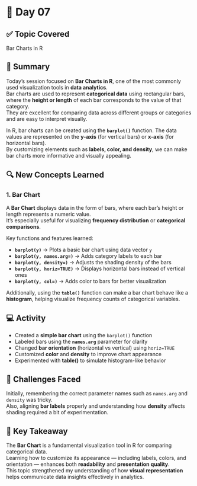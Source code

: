 # 📘 Day 07

## ✅ Topic Covered
Bar Charts in R

## 🧠 Summary
Today’s session focused on **Bar Charts in R**, one of the most commonly used visualization tools in **data analytics**.  
Bar charts are used to represent **categorical data** using rectangular bars, where the **height or length** of each bar corresponds to the value of that category.  
They are excellent for comparing data across different groups or categories and are easy to interpret visually.

In R, bar charts can be created using the **`barplot()`** function. The data values are represented on the **y-axis** (for vertical bars) or **x-axis** (for horizontal bars).  
By customizing elements such as **labels, color, and density**, we can make bar charts more informative and visually appealing.

## 🔍 New Concepts Learned
### **1. Bar Chart**
A **Bar Chart** displays data in the form of bars, where each bar’s height or length represents a numeric value.  
It’s especially useful for visualizing **frequency distribution** or **categorical comparisons**.

Key functions and features learned:  
- **`barplot(y)`** → Plots a basic bar chart using data vector `y`  
- **`barplot(y, names.arg=)`** → Adds category labels to each bar  
- **`barplot(y, density=)`** → Adjusts the shading density of the bars  
- **`barplot(y, horiz=TRUE)`** → Displays horizontal bars instead of vertical ones  
- **`barplot(y, col=)`** → Adds color to bars for better visualization  

Additionally, using the **`table()`** function can make a bar chart behave like a **histogram**, helping visualize frequency counts of categorical variables.

## 💻 Activity
- Created a **simple bar chart** using the `barplot()` function  
- Labeled bars using the **`names.arg`** parameter for clarity  
- Changed **bar orientation** (horizontal vs vertical) using `horiz=TRUE`  
- Customized **color** and **density** to improve chart appearance  
- Experimented with **table()** to simulate histogram-like behavior  

## 🤔 Challenges Faced
Initially, remembering the correct parameter names such as `names.arg` and `density` was tricky.  
Also, aligning **bar labels** properly and understanding how **density** affects shading required a bit of experimentation.

## 🎯 Key Takeaway
The **Bar Chart** is a fundamental visualization tool in R for comparing categorical data.  
Learning how to customize its appearance — including labels, colors, and orientation — enhances both **readability** and **presentation quality**.  
This topic strengthened my understanding of how **visual representation** helps communicate data insights effectively in analytics.
